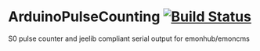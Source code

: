 # ArduinoPulseCounting [![Build Status](https://travis-ci.org/Trickx/ArduinoPulseCounting.svg?branch=master)](https://travis-ci.org/Trickx/ArduinoPulseCounting)
S0 pulse counter and jeelib compliant serial output for emonhub/emoncms
